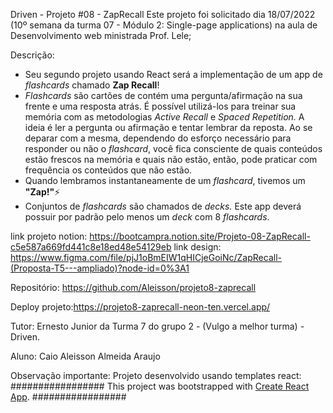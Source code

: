 Driven - Projeto #08 - ZapRecall
Este projeto foi solicitado dia 18/07/2022 (10º semana da turma 07 - Módulo 2: Single-page applications) na aula de Desenvolvimento web ministrada Prof. Lele;

Descrição:
- Seu segundo projeto usando React será a implementação de um app de *flashcards* chamado **Zap Recall**!
- *Flashcards* são cartões de contém uma pergunta/afirmação na sua frente e uma resposta atrás. É possível utilizá-los para treinar sua memória com as metodologias *Active Recall* e *Spaced Repetition.* A ideia é ler a pergunta ou afirmação e tentar lembrar da reposta. Ao se deparar com a mesma, dependendo do esforço necessário para responder ou não o *flashcard*, você fica consciente de quais conteúdos estão frescos na memória e quais não estão, então, pode praticar com frequência os conteúdos que não estão.
- Quando lembramos instantaneamente de um *flashcard*, tivemos um **"Zap!"**⚡
- Conjuntos de *flashcards* são chamados de *decks.* Este app deverá possuir por padrão pelo menos um *deck* com 8 *flashcards*.

link projeto notion:
https://bootcampra.notion.site/Projeto-08-ZapRecall-c5e587a669fd441c8e18ed48e54129eb
link design:
https://www.figma.com/file/pjJ1oBmEIW1qHICjeGoiNc/ZapRecall-(Proposta-T5---ampliado)?node-id=0%3A1

Repositório: https://github.com/Aleisson/projeto8-zaprecall

Deploy projeto:https://projeto8-zaprecall-neon-ten.vercel.app/


Tutor: Ernesto Junior da Turma 7 do grupo 2 - (Vulgo a melhor turma) - Driven.

Aluno: Caio Aleisson Almeida Araujo

Observação importante:
Projeto desenvolvido usando templates react:
#################
This project was bootstrapped with [Create React App](https://github.com/facebook/create-react-app).
#################
